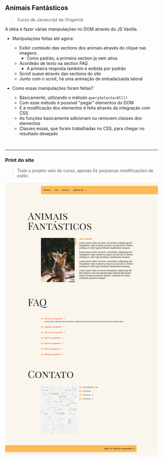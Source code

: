 ## Animais Fantásticos
>  Curso de Javascript da Origamid

A idéia é fazer várias manipulações no DOM através do JS Vanilla.

- Manipulações feitas até agora:
  - Exibir conteúdo das sections dos animais através do clique nas imagens
    - Como padrão, a primeira section ja vem ativa
  - Acordeão de texto na section FAQ
    - A primeira resposta também é exibida por padrão
  - Scroll suave através das sections do site
  - Junto com o scroll, há uma animação de entrada/saída lateral

- Como essas manipulações foram feitas?
  - Básicamente, utilizando o método ```querySelectorAll()``` 
  - Com esse método é possível "pegar" elementos do DOM
  - E a modificação dos elementos é feita através da integração com CSS
  - As funções basicamente adicionam ou removem classes dos elementos
  - Classes essas, que foram trabalhadas no CSS, para chegar no resultado desejado

<br>

---

### Print do site

> Todo o projeto veio do curso, apenas fiz pequenas modificações de estilo.

![Print do site](animais-fantasticos.png)